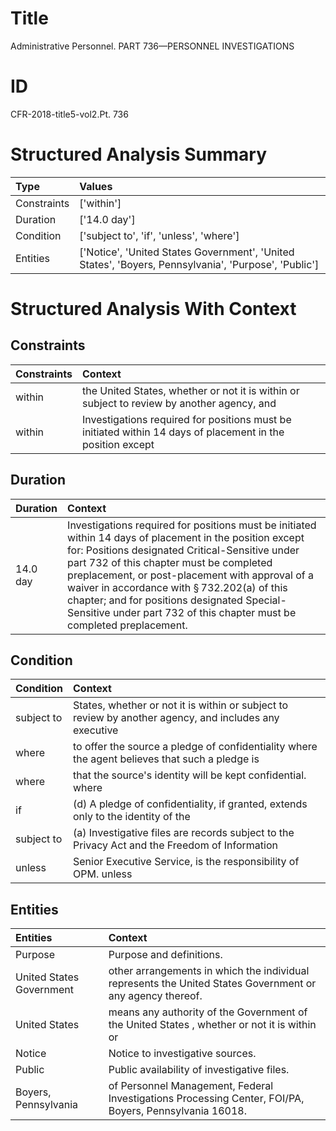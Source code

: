 # Title

 Administrative Personnel. PART 736—PERSONNEL INVESTIGATIONS


# ID

 CFR-2018-title5-vol2.Pt. 736


# Structured Analysis Summary

| Type        | Values                                                                                               |
|:------------|:-----------------------------------------------------------------------------------------------------|
| Constraints | ['within']                                                                                           |
| Duration    | ['14.0 day']                                                                                         |
| Condition   | ['subject to', 'if', 'unless', 'where']                                                              |
| Entities    | ['Notice', 'United States Government', 'United States', 'Boyers, Pennsylvania', 'Purpose', 'Public'] |


# Structured Analysis With Context

 


## Constraints

| Constraints   | Context                                                                                                     |
|:--------------|:------------------------------------------------------------------------------------------------------------|
| within        | the United States, whether or not it is within or subject to review by another agency, and                  |
| within        | Investigations required for positions must be initiated  within 14 days of placement in the position except |


## Duration

| Duration   | Context                                                                                                                                                                                                                                                                                                                                                                                                                                      |
|:-----------|:---------------------------------------------------------------------------------------------------------------------------------------------------------------------------------------------------------------------------------------------------------------------------------------------------------------------------------------------------------------------------------------------------------------------------------------------|
| 14.0 day   | Investigations required for positions must be initiated within 14 days of placement in the position except for: Positions designated Critical-Sensitive under part 732 of this chapter must be completed preplacement, or post-placement with approval of a waiver in accordance with &#167;&#8201;732.202(a) of this chapter; and for positions designated Special-Sensitive under part 732 of this chapter must be completed preplacement. |


## Condition

| Condition   | Context                                                                                                |
|:------------|:-------------------------------------------------------------------------------------------------------|
| subject to  | States, whether or not it is within or subject to review by another agency, and includes any executive |
| where       | to offer the source a pledge of confidentiality where the agent believes that such a pledge is         |
| where       | that the source's identity will be kept confidential. where                                            |
| if          | (d) A pledge of confidentiality,  if granted, extends only to the identity of the                      |
| subject to  | (a) Investigative files are records  subject to the Privacy Act and the Freedom of Information         |
| unless      | Senior Executive Service, is the responsibility of OPM. unless                                         |


## Entities

| Entities                 | Context                                                                                                    |
|:-------------------------|:-----------------------------------------------------------------------------------------------------------|
| Purpose                  | Purpose  and definitions.                                                                                  |
| United States Government | other arrangements in which the individual represents the United States Government  or any agency thereof. |
| United States            | means any authority of the Government of the United States , whether or not it is within or                |
| Notice                   | Notice  to investigative sources.                                                                          |
| Public                   | Public  availability of investigative files.                                                               |
| Boyers, Pennsylvania     | of Personnel Management, Federal Investigations Processing Center, FOI/PA, Boyers, Pennsylvania  16018.    |


